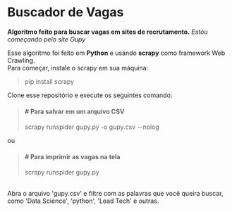 # Buscador de Vagas
**Algoritmo feito para buscar vagas em sites de recrutamento.**
*Estou começando pelo site Gupy*

Esse algoritmo foi feito em **Python** e usando **scrapy** como framework Web Crawling.<br>
Para começar, instale o scrapy em sua máquina:<br>

> pip install scrapy

Clone esse repositório e execute os seguintes comando:

>#### # Para salvar em um arquivo CSV <br>
> scrapy runspider gupy.py -o gupy.csv --nolog

ou

>#### # Para imprimir as vagas na tela <br>
> scrapy runspider gupy.py

<br>
Abra o arquivo 'gupy.csv' e filtre com as palavras que você queira buscar, como 'Data Science', 'python', 'Lead Tech' e outras.
